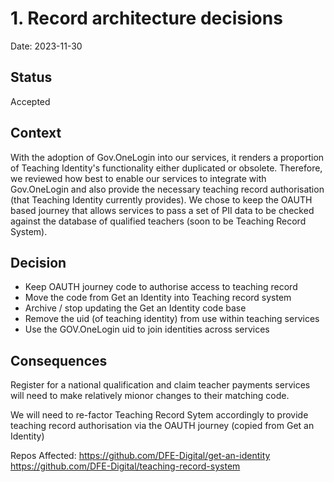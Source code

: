 # 1. Record architecture decisions

Date: 2023-11-30

## Status

Accepted

## Context

With the adoption of Gov.OneLogin into our services, it renders a proportion of Teaching Identity's functionality either duplicated or obsolete. Therefore, we reviewed how best to enable our services to 
integrate with Gov.OneLogin and also provide the necessary teaching record authorisation (that Teaching Identity currently provides). We chose to keep the OAUTH based journey that allows services to pass a set of PII data to be checked against the database of qualified teachers (soon to be Teaching Record System).

## Decision

* Keep OAUTH journey code to authorise access to teaching record
* Move the code from Get an Identity into Teaching record system
* Archive / stop updating the Get an Identity code base
* Remove the uid (of teaching identity) from use within teaching services
* Use the GOV.OneLogin uid to join identities across services


## Consequences
Register for a national qualification and claim teacher payments services will need to  make relatively mionor changes to their matching code.

We will need to re-factor Teaching Record Sytem accordingly to provide teaching record authorisation via the OAUTH journey (copied from Get an Identity)

Repos Affected:
https://github.com/DFE-Digital/get-an-identity
https://github.com/DFE-Digital/teaching-record-system


